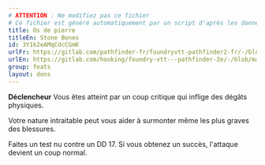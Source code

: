 ```yaml
---
# ATTENTION : Ne modifiez pas ce fichier
# Ce fichier est généré automatiquement par un script d'après les données du module Foundry VTT officiel et de sa traduction
title: Os de pierre
titleEn: Stone Bones
id: 3Y1k2eAMqCdcCGmK
urlFr: https://gitlab.com/pathfinder-fr/foundryvtt-pathfinder2-fr/-/blob/master/data/feats/3Y1k2eAMqCdcCGmK.htm
urlEn: https://gitlab.com/hooking/foundry-vtt---pathfinder-2e/-/blob/master/packs/data/feats.db/stone-bones.json
group: feats
layout: dons
---
```

**Déclencheur** Vous êtes atteint par un coup critique qui inflige des dégâts physiques.

Votre nature intraitable peut vous aider à surmonter même les plus graves des blessures.

Faites un test nu contre un DD 17. Si vous obtenez un succès, l'attaque devient un coup normal.


